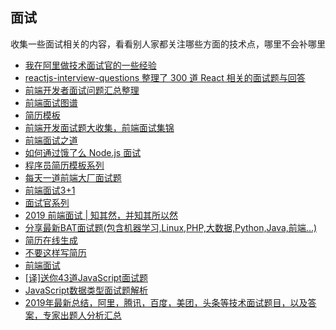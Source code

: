 ## 面试

收集一些面试相关的内容，看看别人家都关注哪些方面的技术点，哪里不会补哪里

* [我在阿里做技术面试官的一些经验](https://github.com/lihongxun945/myblog/issues/40)
* [reactjs-interview-questions 整理了 300 道 React 相关的面试题与回答](https://github.com/sudheerj/reactjs-interview-questions)
* [前端开发者面试问题汇总整理](https://github.com/h5bp/Front-end-Developer-Interview-Questions/)
* [前端面试图谱](https://yuchengkai.cn/docs/frontend/)
* [简历模板](http://elevenbeans.me/)
* [前端开发面试题大收集，前端面试集锦](https://github.com/paddingme/Front-end-Web-Development-Interview-Question)
* [前端面试之道](https://github.com/InterviewMap/CS-Interview-Knowledge-Map)
* [如何通过饿了么 Node.js 面试](https://github.com/ElemeFE/node-interview/tree/master/sections/zh-cn)
* [程序员简历模板系列](https://github.com/geekcompany/ResumeSample)
* [每天一道前端大厂面试题](https://github.com/Advanced-Frontend/Daily-Interview-Question)
* [前端面试3+1](https://github.com/haizlin/fe-interview)
* [面试官系列](https://juejin.im/post/5abb55ee6fb9a028e33b7e0a)
* [2019 前端面试 | 知其然，并知其所以然](https://juejin.im/post/5ce4171ff265da1bd04eb4f3)
* [分享最新BAT面试题(包含机器学习,Linux,PHP,大数据,Python,Java,前端...)](https://github.com/lengyue1024/BAT_interviews)
* [简历在线生成](https://zety.com/)
* [不要这样写简历](https://segmentfault.com/a/1190000019354245)
* [前端面试](https://segmentfault.com/a/1190000019348191)
* [[译]送你43道JavaScript面试题](https://segmentfault.com/a/1190000019496107)
* [JavaScript数据类型面试题解析](https://juejin.im/post/5d030e03518825361817032f)
* [2019年最新总结，阿里，腾讯，百度，美团，头条等技术面试题目，以及答案，专家出题人分析汇总](https://github.com/0voice/interview_internal_reference)
